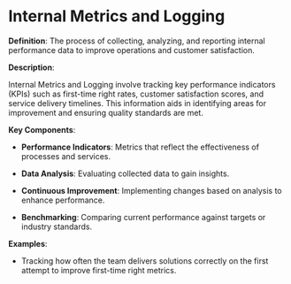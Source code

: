 # Internal Metrics and Logging

**Definition**: The process of collecting, analyzing, and reporting internal performance data to improve operations and customer satisfaction.

**Description**:

Internal Metrics and Logging involve tracking key performance indicators (KPIs) such as first-time right rates, customer satisfaction scores, and service delivery timelines. This information aids in identifying areas for improvement and ensuring quality standards are met.

**Key Components**:

- **Performance Indicators**: Metrics that reflect the effectiveness of processes and services.

- **Data Analysis**: Evaluating collected data to gain insights.

- **Continuous Improvement**: Implementing changes based on analysis to enhance performance.

- **Benchmarking**: Comparing current performance against targets or industry standards.

**Examples**:

- Tracking how often the team delivers solutions correctly on the first attempt to improve first-time right metrics. 